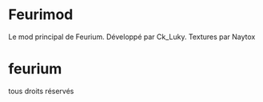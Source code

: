 # Feurimod
Le mod principal de Feurium. Développé par Ck_Luky. Textures par Naytox

# feurium
tous droits réservés
